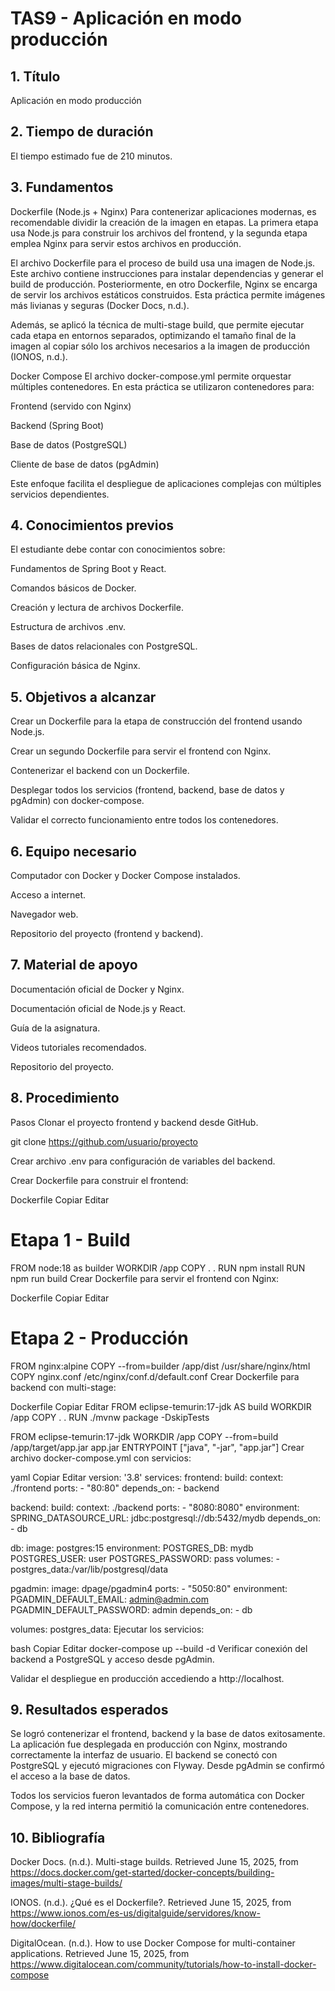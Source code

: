 # TAS9 - Aplicación en modo producción
## 1. Título
Aplicación en modo producción

## 2. Tiempo de duración
El tiempo estimado fue de 210 minutos.

## 3. Fundamentos
Dockerfile (Node.js + Nginx)
Para contenerizar aplicaciones modernas, es recomendable dividir la creación de la imagen en etapas. La primera etapa usa Node.js para construir los archivos del frontend, y la segunda etapa emplea Nginx para servir estos archivos en producción.

El archivo Dockerfile para el proceso de build usa una imagen de Node.js. Este archivo contiene instrucciones para instalar dependencias y generar el build de producción. Posteriormente, en otro Dockerfile, Nginx se encarga de servir los archivos estáticos construidos. Esta práctica permite imágenes más livianas y seguras (Docker Docs, n.d.).

Además, se aplicó la técnica de multi-stage build, que permite ejecutar cada etapa en entornos separados, optimizando el tamaño final de la imagen al copiar sólo los archivos necesarios a la imagen de producción (IONOS, n.d.).

Docker Compose
El archivo docker-compose.yml permite orquestar múltiples contenedores. En esta práctica se utilizaron contenedores para:

Frontend (servido con Nginx)

Backend (Spring Boot)

Base de datos (PostgreSQL)

Cliente de base de datos (pgAdmin)

Este enfoque facilita el despliegue de aplicaciones complejas con múltiples servicios dependientes.

## 4. Conocimientos previos
El estudiante debe contar con conocimientos sobre:

Fundamentos de Spring Boot y React.

Comandos básicos de Docker.

Creación y lectura de archivos Dockerfile.

Estructura de archivos .env.

Bases de datos relacionales con PostgreSQL.

Configuración básica de Nginx.

## 5. Objetivos a alcanzar
Crear un Dockerfile para la etapa de construcción del frontend usando Node.js.

Crear un segundo Dockerfile para servir el frontend con Nginx.

Contenerizar el backend con un Dockerfile.

Desplegar todos los servicios (frontend, backend, base de datos y pgAdmin) con docker-compose.

Validar el correcto funcionamiento entre todos los contenedores.

## 6. Equipo necesario
Computador con Docker y Docker Compose instalados.

Acceso a internet.

Navegador web.

Repositorio del proyecto (frontend y backend).

## 7. Material de apoyo
Documentación oficial de Docker y Nginx.

Documentación oficial de Node.js y React.

Guía de la asignatura.

Videos tutoriales recomendados.

Repositorio del proyecto.

## 8. Procedimiento
Pasos
Clonar el proyecto frontend y backend desde GitHub.

git clone https://github.com/usuario/proyecto

Crear archivo .env para configuración de variables del backend.

Crear Dockerfile para construir el frontend:

Dockerfile
Copiar
Editar
# Etapa 1 - Build
FROM node:18 as builder
WORKDIR /app
COPY . .
RUN npm install
RUN npm run build
Crear Dockerfile para servir el frontend con Nginx:

Dockerfile
Copiar
Editar
# Etapa 2 - Producción
FROM nginx:alpine
COPY --from=builder /app/dist /usr/share/nginx/html
COPY nginx.conf /etc/nginx/conf.d/default.conf
Crear Dockerfile para backend con multi-stage:

Dockerfile
Copiar
Editar
FROM eclipse-temurin:17-jdk AS build
WORKDIR /app
COPY . .
RUN ./mvnw package -DskipTests

FROM eclipse-temurin:17-jdk
WORKDIR /app
COPY --from=build /app/target/app.jar app.jar
ENTRYPOINT ["java", "-jar", "app.jar"]
Crear archivo docker-compose.yml con servicios:

yaml
Copiar
Editar
version: '3.8'
services:
  frontend:
    build:
      context: ./frontend
    ports:
      - "80:80"
    depends_on:
      - backend

  backend:
    build:
      context: ./backend
    ports:
      - "8080:8080"
    environment:
      SPRING_DATASOURCE_URL: jdbc:postgresql://db:5432/mydb
    depends_on:
      - db

  db:
    image: postgres:15
    environment:
      POSTGRES_DB: mydb
      POSTGRES_USER: user
      POSTGRES_PASSWORD: pass
    volumes:
      - postgres_data:/var/lib/postgresql/data

  pgadmin:
    image: dpage/pgadmin4
    ports:
      - "5050:80"
    environment:
      PGADMIN_DEFAULT_EMAIL: admin@admin.com
      PGADMIN_DEFAULT_PASSWORD: admin
    depends_on:
      - db

volumes:
  postgres_data:
Ejecutar los servicios:

bash
Copiar
Editar
docker-compose up --build -d
Verificar conexión del backend a PostgreSQL y acceso desde pgAdmin.

Validar el despliegue en producción accediendo a http://localhost.

## 9. Resultados esperados
Se logró contenerizar el frontend, backend y la base de datos exitosamente. La aplicación fue desplegada en producción con Nginx, mostrando correctamente la interfaz de usuario. El backend se conectó con PostgreSQL y ejecutó migraciones con Flyway. Desde pgAdmin se confirmó el acceso a la base de datos.

Todos los servicios fueron levantados de forma automática con Docker Compose, y la red interna permitió la comunicación entre contenedores.

## 10. Bibliografía
Docker Docs. (n.d.). Multi-stage builds. Retrieved June 15, 2025, from https://docs.docker.com/get-started/docker-concepts/building-images/multi-stage-builds/

IONOS. (n.d.). ¿Qué es el Dockerfile?. Retrieved June 15, 2025, from https://www.ionos.com/es-us/digitalguide/servidores/know-how/dockerfile/

DigitalOcean. (n.d.). How to use Docker Compose for multi-container applications. Retrieved June 15, 2025, from https://www.digitalocean.com/community/tutorials/how-to-install-docker-compose
